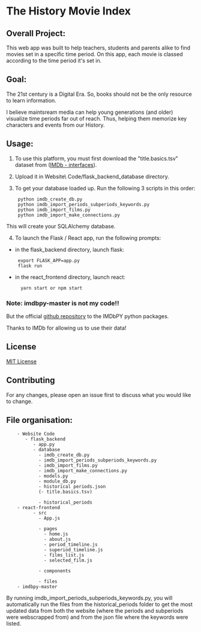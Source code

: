 # The History Movie Index

## Overall Project:

This web app was built to help teachers, students and parents alike to find movies set in a specific time period. On this app, each movie is classed according to the time period it's set in.

## Goal:

The 21st century is a Digital Era. So, books should not be the only resource to learn information. 

I believe maintsream media can help young generations (and older) visualize time periods far out of reach. Thus, helping them memorize key characters and events from our History. 

## Usage:

1. To use this platform, you must first download the "title.basics.tsv" dataset from ([IMDb - interfaces](https://www.imdb.com/interfaces/)). 

2. Upload it in Website\ Code/flask_backend_database directory.

3. To get your database loaded up. Run the following 3 scripts in this order:

        python imdb_create_db.py
        python imdb_import_periods_subperiods_keywords.py
        python imdb_import_films.py
        python imdb_import_make_connections.py

This will create your SQLAlchemy database.

4. To launch the Flask / React app, run the following prompts:
        
-  in the flask_backend directory, launch flask:

        export FLASK_APP=app.py
        flask run

- in the react_frontend directory, launch react:

        yarn start or npm start

### Note: imdbpy-master is not my code!! 

But the official [github repository](https://github.com/alberanid/imdbpy) to the IMDbPY python packages. 

Thanks to IMDb for allowing us to use their data!

## License

[MIT License](https://github.com/camillesanchez/history-movie-index2/blob/master/LICENSE)

## Contributing

For any changes, please open an issue first to discuss what you would like to change. 

## File organisation:

        - Website Code
           - flask_backend
              - app.py
              - database
                - imdb_create_db.py
                - imdb_import_periods_subperiods_keywords.py
                - imdb_import_films.py
                - imdb_import_make_connections.py
                - models.py
                - module_db.py
                - historical periods.json
                (- title.basics.tsv) 

                - historical_periods
        - react-frontend
              - src
                - App.js

                - pages
                  - home.js
                  - about.js
                  - period_timeline.js
                  - superiod_timeline.js
                  - films_list.js
                  - selected_film.js

                - components

                - files
        - imdbpy-master

By running imdb_import_periods_subperiods_keywords.py, you will automatically run the files from the historical_periods folder to get the most updated data from both the website (where the periods and subperiods were webscrapped from) and from the json file where the keywords were listed.